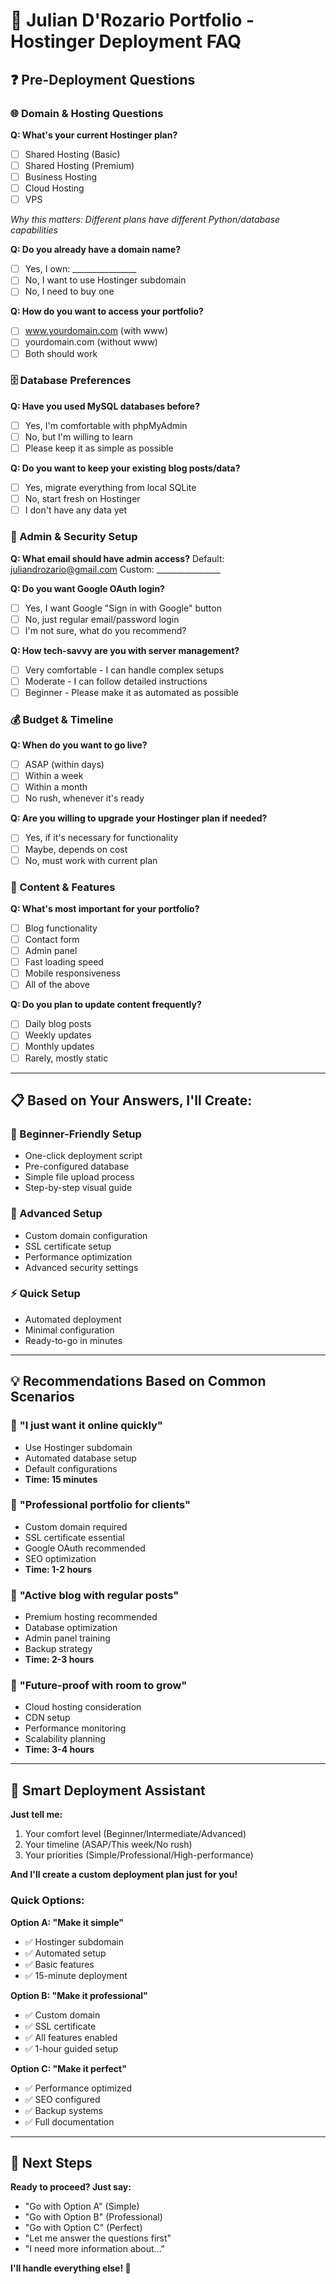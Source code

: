 # 🚀 Julian D'Rozario Portfolio - Hostinger Deployment FAQ

## ❓ Pre-Deployment Questions

### 🌐 Domain & Hosting Questions

**Q: What's your current Hostinger plan?**
- [ ] Shared Hosting (Basic)
- [ ] Shared Hosting (Premium)  
- [ ] Business Hosting
- [ ] Cloud Hosting
- [ ] VPS

*Why this matters: Different plans have different Python/database capabilities*

**Q: Do you already have a domain name?**
- [ ] Yes, I own: ________________
- [ ] No, I want to use Hostinger subdomain
- [ ] No, I need to buy one

**Q: How do you want to access your portfolio?**
- [ ] www.yourdomain.com (with www)
- [ ] yourdomain.com (without www)
- [ ] Both should work

### 🗄️ Database Preferences

**Q: Have you used MySQL databases before?**
- [ ] Yes, I'm comfortable with phpMyAdmin
- [ ] No, but I'm willing to learn
- [ ] Please keep it as simple as possible

**Q: Do you want to keep your existing blog posts/data?**
- [ ] Yes, migrate everything from local SQLite
- [ ] No, start fresh on Hostinger
- [ ] I don't have any data yet

### 🔐 Admin & Security Setup

**Q: What email should have admin access?**
Default: juliandrozario@gmail.com
Custom: ________________

**Q: Do you want Google OAuth login?**
- [ ] Yes, I want Google "Sign in with Google" button
- [ ] No, just regular email/password login
- [ ] I'm not sure, what do you recommend?

**Q: How tech-savvy are you with server management?**
- [ ] Very comfortable - I can handle complex setups
- [ ] Moderate - I can follow detailed instructions
- [ ] Beginner - Please make it as automated as possible

### 💰 Budget & Timeline

**Q: When do you want to go live?**
- [ ] ASAP (within days)
- [ ] Within a week
- [ ] Within a month
- [ ] No rush, whenever it's ready

**Q: Are you willing to upgrade your Hostinger plan if needed?**
- [ ] Yes, if it's necessary for functionality
- [ ] Maybe, depends on cost
- [ ] No, must work with current plan

### 🎨 Content & Features

**Q: What's most important for your portfolio?**
- [ ] Blog functionality
- [ ] Contact form
- [ ] Admin panel
- [ ] Fast loading speed
- [ ] Mobile responsiveness
- [ ] All of the above

**Q: Do you plan to update content frequently?**
- [ ] Daily blog posts
- [ ] Weekly updates
- [ ] Monthly updates
- [ ] Rarely, mostly static

---

## 📋 Based on Your Answers, I'll Create:

### 🎯 Beginner-Friendly Setup
- One-click deployment script
- Pre-configured database
- Simple file upload process
- Step-by-step visual guide

### 🔧 Advanced Setup  
- Custom domain configuration
- SSL certificate setup
- Performance optimization
- Advanced security settings

### ⚡ Quick Setup
- Automated deployment
- Minimal configuration
- Ready-to-go in minutes

---

## 💡 Recommendations Based on Common Scenarios

### 📱 **"I just want it online quickly"**
- Use Hostinger subdomain
- Automated database setup
- Default configurations
- **Time: 15 minutes**

### 🏢 **"Professional portfolio for clients"**
- Custom domain required
- SSL certificate essential
- Google OAuth recommended
- SEO optimization
- **Time: 1-2 hours**

### 📝 **"Active blog with regular posts"**
- Premium hosting recommended
- Database optimization
- Admin panel training
- Backup strategy
- **Time: 2-3 hours**

### 🚀 **"Future-proof with room to grow"**
- Cloud hosting consideration
- CDN setup
- Performance monitoring
- Scalability planning
- **Time: 3-4 hours**

---

## 🤖 Smart Deployment Assistant

**Just tell me:**
1. Your comfort level (Beginner/Intermediate/Advanced)
2. Your timeline (ASAP/This week/No rush)
3. Your priorities (Simple/Professional/High-performance)

**And I'll create a custom deployment plan just for you!**

### Quick Options:

**Option A: "Make it simple"**
- ✅ Hostinger subdomain
- ✅ Automated setup
- ✅ Basic features
- ✅ 15-minute deployment

**Option B: "Make it professional"**  
- ✅ Custom domain
- ✅ SSL certificate
- ✅ All features enabled
- ✅ 1-hour guided setup

**Option C: "Make it perfect"**
- ✅ Performance optimized
- ✅ SEO configured
- ✅ Backup systems
- ✅ Full documentation

---

## 🎯 Next Steps

**Ready to proceed? Just say:**
- "Go with Option A" (Simple)
- "Go with Option B" (Professional)
- "Go with Option C" (Perfect)
- "Let me answer the questions first"
- "I need more information about..."

**I'll handle everything else! 🚀**